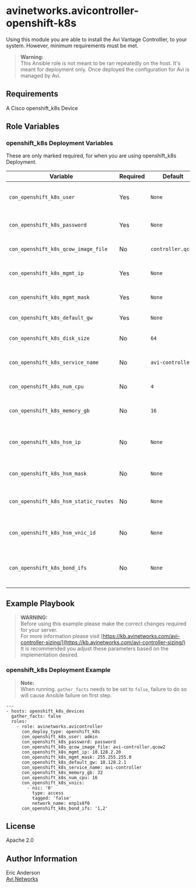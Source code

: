 # avinetworks.avicontroller-openshift-k8s

Using this module you are able to install the Avi Vantage Controlller, to your system. However, minimum requirements must be met.

> **Warning:**  
This Ansible role is not meant to be ran repeatedly on the host. It's meant for deployment only. Once deployed the configuration for Avi is managed by Avi.

## Requirements

A Cisco openshift_k8s Device

## Role Variables

### openshift_k8s Deployment Variables
These are only marked required, for when you are using openshift_k8s Deployment.

| Variable | Required | Default | Comments |
|----------|----------|---------|----------|
| `con_openshift_k8s_user` | Yes | `None` | Username that will be used to connect to the openshift_k8s server |
| `con_openshift_k8s_password` | Yes | `None` | Password required to authenticate the user |
| `con_openshift_k8s_qcow_image_file` | No | `controller.qcow` | Relative or absolute location of the controller qcow |
| `con_openshift_k8s_mgmt_ip` | Yes | `None` | IP of the controller on the management network. |
| `con_openshift_k8s_mgmt_mask` | Yes | `None` | Subnet mask that the controller will require. |
| `con_openshift_k8s_default_gw` | Yes | `None` | Default gateway for the controller |
| `con_openshift_k8s_disk_size` | No | `64` | Amount of disk space in GB for the controller |
| `con_openshift_k8s_service_name` | No | `avi-controller` | Name of the service to be created on the openshift_k8s |
| `con_openshift_k8s_num_cpu` | No | `4` | Number of CPUs to be allocated to the Controller |
| `con_openshift_k8s_memory_gb` | No | `16` | Amount of memory in GB allocated to the Controller |
| `con_openshift_k8s_hsm_ip` | No | `None` | IP Address and Subnet for Dedicated HSM interface, ex. 10.160.100.221/24 |
| `con_openshift_k8s_hsm_mask` | No | `None` | Netmask of the interface that will talk to HSM |
| `con_openshift_k8s_hsm_static_routes` | No | `None` | Static routes for HSM, ex. 10.128.1.0/24 via 10.160.100.1 |
| `con_openshift_k8s_hsm_vnic_id` | No | `None` | VNIC id, of the HSM interface configured on this interface ex. 1 |
| `con_openshift_k8s_bond_ifs` | No | `None` | Bonds the listed interfaces together. Ex. '1,2 3,4' bonds 1 with 2, and 3 with 4 |

## Example Playbook

> **WARNING:**  
Before using this example please make the correct changes required for your server.  
For more information please visit [https://kb.avinetworks.com/avi-controller-sizing/](https://kb.avinetworks.com/avi-controller-sizing/)  
It is recommended you adjust these parameters based on the implementation desired.

### openshift_k8s Deployment Example

> **Note:**  
When running. `gather_facts` needs to be set to `false`, failure to do so will cause Ansible failure on first step.

```
---
- hosts: openshift_k8s_devices
  gather_facts: false
  roles:
    - role: avinetworks.avicontroller
      con_deploy_type: openshift_k8s
      con_openshift_k8s_user: admin
      con_openshift_k8s_password: password
      con_openshift_k8s_qcow_image_file: avi-controller.qcow2
      con_openshift_k8s_mgmt_ip: 10.128.2.20
      con_openshift_k8s_mgmt_mask: 255.255.255.0
      con_openshift_k8s_default_gw: 10.128.2.1
      con_openshift_k8s_service_name: avi-controller
      con_openshift_k8s_memory_gb: 32
      con_openshift_k8s_num_cpu: 16
      con_openshift_k8s_vnics:
        - nic: '0'
          type: access
          tagged: 'false'
          network_name: enp1s0f0
      con_openshift_k8s_bond_ifs: '1,2'
```

## License

Apache 2.0

## Author Information

Eric Anderson  
[Avi Networks](http://avinetworks.com)
